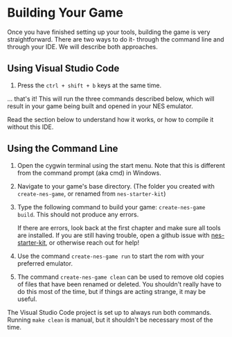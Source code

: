 # Building Your Game

Once you have finished setting up your tools, building the game is very straightforward. There are two ways 
to do it- through the command line and through your IDE. We will describe both approaches.

## Using Visual Studio Code

1. Press the `ctrl + shift + b` keys at the same time. 

... that's it! This will run the three commands described below, which will result in your game being 
built and opened in your NES emulator.

Read the section below to understand how it works, or how to compile it without this IDE.

## Using the Command Line

1. Open the cygwin terminal using the start menu. Note that this is different from the command prompt (aka 
   cmd) in Windows.

2. Navigate to your game's base directory. (The folder you created with `create-nes-game`, or renamed from `nes-starter-kit`)

3. Type the following command to build your game: `create-nes-game build`. This should not produce any errors. 
    
    If there are errors, look back at the first chapter and make sure all tools are installed. If you are 
    still having trouble, open a github issue with [nes-starter-kit](https://github.com/cppchriscpp/nes-starter-kit),
    or otherwise reach out for help!

4. Use the command `create-nes-game run` to start the rom with your preferred emulator.

5. The command `create-nes-game clean` can be used to remove old copies of files that have been renamed or deleted. 
   You shouldn't really have to do this most of the time, but if things are acting strange, it may be useful.

The Visual Studio Code project is set up to always run both commands. Running `make clean` is manual,
but it shouldn't be necessary most of the time.